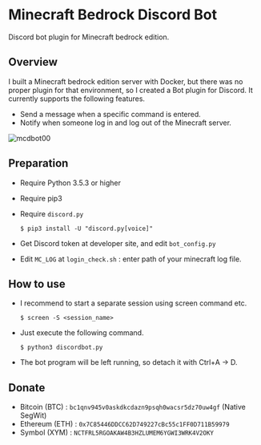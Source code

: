# Minecraft Bedrock Discord Bot

Discord bot plugin for Minecraft bedrock edition.

## Overview

I built a Minecraft bedrock edition server with Docker, but there was no proper plugin for that environment, so I created a Bot plugin for Discord. It currently supports the following features.

- Send a message when a specific command is entered.
- Notify when someone log in and log out of the Minecraft server.

![mcdbot00](https://kosukelab.com/share/minecraft-discord-bot.png)

## Preparation

- Require Python 3.5.3 or higher
- Require pip3
- Require `discord.py`

  ```(text)
  $ pip3 install -U "discord.py[voice]"
  ```

- Get Discord token at developer site, and edit `bot_config.py`
- Edit `MC_LOG` at `login_check.sh` : enter path of your minecraft log file.

## How to use

- I recommend to start a separate session using screen command etc.
  
  ```(text)
  $ screen -S <session_name>
  ```

- Just execute the following command.

  ```(text)
  $ python3 discordbot.py
  ```

- The bot program will be left running, so detach it with Ctrl+A → D.

## Donate

- Bitcoin (BTC) : `bc1qnv945v0askdkcdazn9psqh0wacsr5dz70uw4gf`    (Native SegWit)
- Ethereum (ETH) : `0x7C85446DDCC62D749227cBc55c1FF0D711B59979`
- Symbol (XYM) : `NCTFRL5RGOAKAW4B3HZLUMEM6YGWI3WRK4V2OKY`
